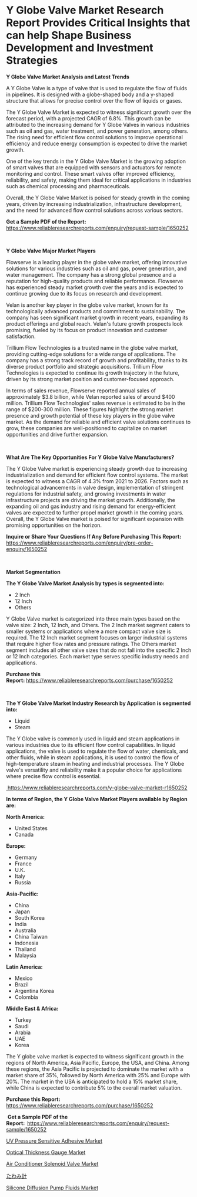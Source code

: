 <p><h1>Y Globe Valve Market Research Report Provides Critical Insights that can help Shape Business Development and Investment Strategies</h1></p><p><strong>Y Globe Valve Market Analysis and Latest Trends</strong></p>
<p><p>A Y Globe Valve is a type of valve that is used to regulate the flow of fluids in pipelines. It is designed with a globe-shaped body and a y-shaped structure that allows for precise control over the flow of liquids or gases.</p><p>The Y Globe Valve Market is expected to witness significant growth over the forecast period, with a projected CAGR of 6.8%. This growth can be attributed to the increasing demand for Y Globe Valves in various industries such as oil and gas, water treatment, and power generation, among others. The rising need for efficient flow control solutions to improve operational efficiency and reduce energy consumption is expected to drive the market growth.</p><p>One of the key trends in the Y Globe Valve Market is the growing adoption of smart valves that are equipped with sensors and actuators for remote monitoring and control. These smart valves offer improved efficiency, reliability, and safety, making them ideal for critical applications in industries such as chemical processing and pharmaceuticals.</p><p>Overall, the Y Globe Valve Market is poised for steady growth in the coming years, driven by increasing industrialization, infrastructure development, and the need for advanced flow control solutions across various sectors.</p></p>
<p><strong>Get a Sample PDF of the Report:&nbsp;</strong> <a href="https://www.reliableresearchreports.com/enquiry/request-sample/1650252">https://www.reliableresearchreports.com/enquiry/request-sample/1650252</a></p>
<p>&nbsp;</p>
<p><strong>Y Globe Valve Major Market Players</strong></p>
<p><p>Flowserve is a leading player in the globe valve market, offering innovative solutions for various industries such as oil and gas, power generation, and water management. The company has a strong global presence and a reputation for high-quality products and reliable performance. Flowserve has experienced steady market growth over the years and is expected to continue growing due to its focus on research and development.</p><p>Velan is another key player in the globe valve market, known for its technologically advanced products and commitment to sustainability. The company has seen significant market growth in recent years, expanding its product offerings and global reach. Velan's future growth prospects look promising, fueled by its focus on product innovation and customer satisfaction.</p><p>Trillium Flow Technologies is a trusted name in the globe valve market, providing cutting-edge solutions for a wide range of applications. The company has a strong track record of growth and profitability, thanks to its diverse product portfolio and strategic acquisitions. Trillium Flow Technologies is expected to continue its growth trajectory in the future, driven by its strong market position and customer-focused approach.</p><p>In terms of sales revenue, Flowserve reported annual sales of approximately $3.8 billion, while Velan reported sales of around $400 million. Trillium Flow Technologies' sales revenue is estimated to be in the range of $200-300 million. These figures highlight the strong market presence and growth potential of these key players in the globe valve market. As the demand for reliable and efficient valve solutions continues to grow, these companies are well-positioned to capitalize on market opportunities and drive further expansion.</p></p>
<p>&nbsp;</p>
<p><strong>What Are The Key Opportunities For Y Globe Valve Manufacturers?</strong></p>
<p><p>The Y Globe Valve market is experiencing steady growth due to increasing industrialization and demand for efficient flow control systems. The market is expected to witness a CAGR of 4.3% from 2021 to 2026. Factors such as technological advancements in valve design, implementation of stringent regulations for industrial safety, and growing investments in water infrastructure projects are driving the market growth. Additionally, the expanding oil and gas industry and rising demand for energy-efficient valves are expected to further propel market growth in the coming years. Overall, the Y Globe Valve market is poised for significant expansion with promising opportunities on the horizon.</p></p>
<p><strong>Inquire or Share Your Questions If Any Before Purchasing This Report:</strong> <a href="https://www.reliableresearchreports.com/enquiry/pre-order-enquiry/1650252">https://www.reliableresearchreports.com/enquiry/pre-order-enquiry/1650252</a></p>
<p>&nbsp;</p>
<p><strong>Market Segmentation</strong></p>
<p><strong>The Y Globe Valve Market Analysis by types is segmented into:</strong></p>
<p><ul><li>2 Inch</li><li>12 Inch</li><li>Others</li></ul></p>
<p><p>Y Globe Valve market is categorized into three main types based on the valve size: 2 Inch, 12 Inch, and Others. The 2 Inch market segment caters to smaller systems or applications where a more compact valve size is required. The 12 Inch market segment focuses on larger industrial systems that require higher flow rates and pressure ratings. The Others market segment includes all other valve sizes that do not fall into the specific 2 Inch or 12 Inch categories. Each market type serves specific industry needs and applications.</p></p>
<p><strong>Purchase this Report:&nbsp;</strong><a href="https://www.reliableresearchreports.com/purchase/1650252">https://www.reliableresearchreports.com/purchase/1650252</a></p>
<p>&nbsp;</p>
<p><strong>The Y Globe Valve Market Industry Research by Application is segmented into:</strong></p>
<p><ul><li>Liquid</li><li>Steam</li></ul></p>
<p><p>The Y Globe valve is commonly used in liquid and steam applications in various industries due to its efficient flow control capabilities. In liquid applications, the valve is used to regulate the flow of water, chemicals, and other fluids, while in steam applications, it is used to control the flow of high-temperature steam in heating and industrial processes. The Y Globe valve's versatility and reliability make it a popular choice for applications where precise flow control is essential.</p></p>
<p><a href="https://www.reliableresearchreports.com/y-globe-valve-market-r1650252">&nbsp;https://www.reliableresearchreports.com/y-globe-valve-market-r1650252</a></p>
<p><strong>In terms of Region, the Y Globe Valve Market Players available by Region are:</strong></p>
<p>
    <p> <strong> North America: </strong>
        <ul>
            <li>United States</li>
            <li>Canada</li>
        </ul>
        </p> 
    <p> <strong> Europe: </strong>
        <ul>
            <li>Germany</li>
            <li>France</li>
            <li>U.K.</li>
            <li>Italy</li>
            <li>Russia</li>
        </ul>
        </p> 
    <p> <strong> Asia-Pacific: </strong>
        <ul>
            <li>China</li>
            <li>Japan</li>
            <li>South Korea</li>
            <li>India</li>
            <li>Australia</li>
            <li>China Taiwan</li>
            <li>Indonesia</li>
            <li>Thailand</li>
            <li>Malaysia</li>
        </ul>
        </p> 
    <p> <strong> Latin America: </strong>
        <ul>
            <li>Mexico</li>
            <li>Brazil</li>
            <li>Argentina Korea</li>
            <li>Colombia</li>
        </ul>
        </p> 
    <p> <strong> Middle East & Africa: </strong>
        <ul>
            <li>Turkey</li>
            <li>Saudi</li>
            <li>Arabia</li>
            <li>UAE</li>
            <li>Korea</li>
        </ul>
    </p>
    </p>
<p><p>The Y globe valve market is expected to witness significant growth in the regions of North America, Asia Pacific, Europe, the USA, and China. Among these regions, the Asia Pacific is projected to dominate the market with a market share of 35%, followed by North America with 25% and Europe with 20%. The market in the USA is anticipated to hold a 15% market share, while China is expected to contribute 5% to the overall market valuation.</p></p>
<p><strong>Purchase this Report: </strong><a href="https://www.reliableresearchreports.com/purchase/1650252">https://www.reliableresearchreports.com/purchase/1650252</a></p>
<p>&nbsp;<strong>Get a Sample PDF of the Report:&nbsp;&nbsp;</strong><a href="https://www.reliableresearchreports.com/enquiry/request-sample/1650252">https://www.reliableresearchreports.com/enquiry/request-sample/1650252</a></p>
<p><strong></strong></p>
<p><p><a href="https://www.linkedin.com/pulse/uv-pressure-sensitive-adhesive-market-research-report-provides-jabee?trackingId=chAs709nXGT%2BLxQkh9j9Mg%3D%3D">UV Pressure Sensitive Adhesive Market</a></p><p><a href="https://github.com/mharielmesa/Market-Research-Report-List-2/blob/main/optical-thickness-gauge-market.md">Optical Thickness Gauge Market</a></p><p><a href="https://github.com/suaretopek9/Market-Research-Report-List-2/blob/main/air-conditioner-solenoid-valve-market.md">Air Conditioner Solenoid Valve Market</a></p><p><a href="https://github.com/lily-u-genius/Market-Research-Report-List-1/blob/main/107873027871.md">たわみ計</a></p><p><a href="https://www.linkedin.com/pulse/silicone-diffusion-pump-fluids-market-insights-players-forecast-izrye?trackingId=D7KzE2QIdgwMtTCjaWuiiA%3D%3D">Silicone Diffusion Pump Fluids Market</a></p></p>